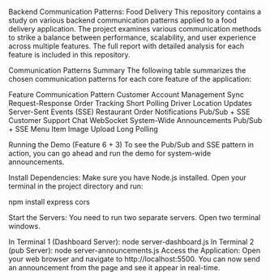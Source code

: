 Backend Communication Patterns: Food Delivery
This repository contains a study on various backend communication patterns applied to a food delivery application. The project examines various communication methods to strike a balance between performance, scalability, and user experience across multiple features. The full report with detailed analysis for each feature is included in this repository.

Communication Patterns Summary
The following table summarizes the chosen communication patterns for each core feature of the application:

Feature	Communication Pattern
Customer Account Management	Sync Request-Response
Order Tracking	Short Polling
Driver Location Updates	Server-Sent Events (SSE)
Restaurant Order Notifications	Pub/Sub + SSE
Customer Support Chat	WebSocket
System-Wide Announcements	Pub/Sub + SSE
Menu Item Image Upload	Long Polling

Running the Demo (Feature 6 + 3)
To see the Pub/Sub and SSE pattern in action, you can go ahead and run the demo for system-wide announcements.

Install Dependencies:
Make sure you have Node.js installed. Open your terminal in the project directory and run:

npm install express cors

Start the Servers:
You need to run two separate servers. Open two terminal windows.

In Terminal 1 (Dashboard Server):
node server-dashboard.js
In Terminal 2 (pub Server):
node server-announcements.js
Access the Application:
Open your web browser and navigate to http://localhost:5500. You can now send an announcement from the page and see it appear in real-time.
